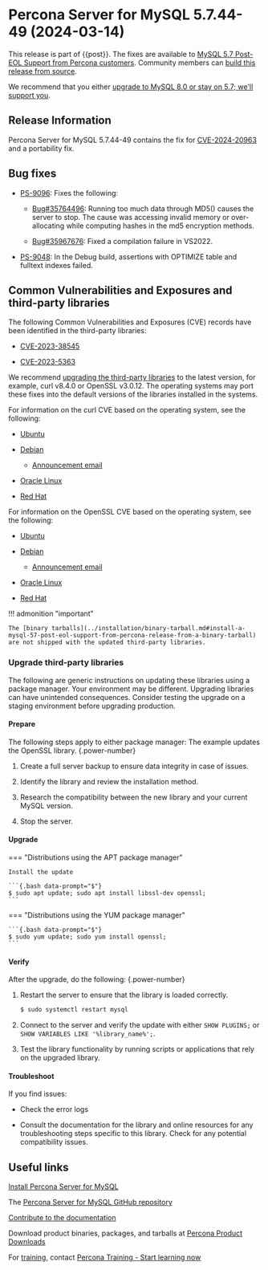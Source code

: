 # Percona Server for MySQL 5.7.44-49 (2024-03-14)

This release is part of {{post}}. The fixes are available to [MySQL 5.7 Post-EOL Support from Percona customers]. Community members can [build this release from source].

We recommend that you either [upgrade to MySQL 8.0 or stay on 5.7; we'll support you].

## Release Information

Percona Server for MySQL 5.7.44-49 contains the fix for [CVE-2024-20963] and a portability fix.

## Bug fixes

* [PS-9096]: Fixes the following:

    * [Bug#35764496]: Running too much data through MD5() causes the server to stop. The cause was accessing invalid memory or over-allocating while computing hashes in the md5 encryption methods.

    * [Bug#35967676]: Fixed a compilation failure in VS2022.

* [PS-9048]: In the Debug build, assertions with OPTIMIZE table and fulltext indexes failed.

## Common Vulnerabilities and Exposures and third-party libraries

The following Common Vulnerabilities and Exposures (CVE) records have been identified in the third-party libraries:

  * [CVE-2023-38545]

  * [CVE-2023-5363]

We recommend [upgrading the third-party libraries] to the latest version, for example, curl v8.4.0 or OpenSSL v3.0.12.  The operating systems may port these fixes into the default versions of the libraries installed in the systems. 

For information on the curl CVE based on the operating system, see the following:

* [Ubuntu](https://ubuntu.com/security/notices/USN-6429-1)

* [Debian](https://security-tracker.debian.org/tracker/CVE-2023-38545)

    * [Announcement email](https://lists.debian.org/debian-security-announce/2023/msg00216.html)

* [Oracle Linux](https://linux.oracle.com/errata/ELSA-2023-5763.html)

* [Red Hat](https://access.redhat.com/errata/RHSA-2023:6745)

For information on the OpenSSL CVE based on the operating system, see the following:

* [Ubuntu](https://ubuntu.com/security/notices/USN-6450-1)

* [Debian](https://security-tracker.debian.org/tracker/CVE-2023-5363)

    * [Announcement email](https://lists.debian.org/debian-security-announce/2023/msg00228.html)

* [Oracle Linux](https://linux.oracle.com/errata/ELSA-2024-0310.html)

* [Red Hat](https://access.redhat.com/errata/RHSA-2024:0310)


!!! admonition "important"

    The [binary tarballs](../installation/binary-tarball.md#install-a-mysql-57-post-eol-support-from-percona-release-from-a-binary-tarball) are not shipped with the updated third-party libraries.

### Upgrade third-party libraries

The following are generic instructions on updating these libraries using a package manager. Your environment may be different. Upgrading libraries can have unintended consequences. Consider testing the upgrade on a staging environment before upgrading production.

#### Prepare

The following steps apply to either package manager: The example updates the OpenSSL library.
{.power-number}

1. Create a full server backup to ensure data integrity in case of issues.

2. Identify the library and review the installation method.

3. Research the compatibility between the new library and your current MySQL version.

2. Stop the server.

#### Upgrade

=== "Distributions using the APT package manager"

    Install the update

    ```{.bash data-prompt="$"}
    $ sudo apt update; sudo apt install libssl-dev openssl;
    ```


=== "Distributions using the YUM package manager"

    ```{.bash data-prompt="$"}
    $ sudo yum update; sudo yum install openssl;
    ```

#### Verify

After the upgrade, do the following:
{.power-number}

1. Restart the server to ensure that the library is loaded correctly.

    ```{.bash data-prompt="$"}
    $ sudo systemctl restart mysql
    ```

5. Connect to the server and verify the update with either `SHOW PLUGINS;` or `SHOW VARIABLES LIKE '%library_name%';`.

6. Test the library functionality by running scripts or applications that rely on the upgraded library.

#### Troubleshoot

If you find issues:

* Check the error logs

* Consult the documentation for the library and online resources for any troubleshooting steps specific to this library. Check for any potential compatibility issues.

## Useful links

[Install Percona Server for MySQL](https://www.percona.com/doc/percona-server/5.7/installation.html)

The [Percona Server for MySQL GitHub repository](https://github.com/percona/percona-server)

[Contribute to the documentation](https://github.com/percona/psmysql-docs/blob/8.0/contributing.md)

Download product binaries, packages, and tarballs at [Percona Product Downloads](https://www.percona.com/downloads)

For [training](https://www.percona.com/training), contact [Percona Training - Start learning now](https://learn.percona.com/contact-me)


[upgrade to MySQL 8.0 or stay on 5.7; we'll support you]: https://www.percona.com/navigating-mysql-5-7-end-of-life

[PS-9096]: https://perconadev.atlassian.net/browse/PS-9096

[Bug#35764496]: https://github.com/mysql/mysql-server/commit/fc8b390e7bf

[Bug#35967676]: https://github.com/mysql/mysql-server/commit/4611cc258e3

[Ubuntu 22.04 LTS]: https://launchpad.net/ubuntu/+source/openssl/3.0.2-0ubuntu1.12

[Debian 12]: https://lists.debian.org/debian-security-announce/2023/msg00228.html

[CVE-2023-38545]: https://curl.se/docs/CVE-2023-38545.html

[CVE-2023-5363]: https://www.openssl.org/news/vulnerabilities.html#CVE-2023-5363

[CVE-2024-20963]: https://nvd.nist.gov/vuln/detail/CVE-2024-20963

[upgrading the third-party libraries]: #upgrade-third-party-libraries

[MySQL 5.7 Post-EOL Support from Percona customers]: https://www.percona.com/post-mysql-5-7-eol-support

[build this release from source]: ../installation/git-source-tree.md

[PS-9048]: https://perconadev.atlassian.net/browse/PS-9048 

[Oracle Linux 9]: https://linux.oracle.com/errata/ELSA-2024-0310.html.
